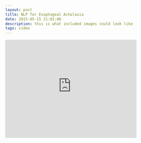 ```yaml
---
layout: post
title: NLP for Esophageal Achalasia
date: 2015-05-15 21:01:00
description: this is what included images could look like
tags: video
---
```


<iframe width="420" height="315" src="http://www.youtube.com/embed/dQw4w9WgXcQ" frameborder="0" allowfullscreen></iframe>
